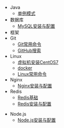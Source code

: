 - Java
  - [单例模式](article/Java/单例模式.md)
- 数据库
  - [MySQL安装与配置](article/MySQL/MySQL安装与配置.md)
- 框架
- Git
  - [Git常用命令](article/git/Git常用命令.md)
  - [GitHub搜索](article/git/GitHub搜索.md)
- Linux
  - [虚拟机安装CentOS7](article/Linux/虚拟机安装CentOS7.md)
  - [docker](article/Linux/docker.md)
  - [Linux常用命令](article/Linux/Linux常用命令.md)
- Nginx
  - [Nginx安装与配置](article/Nginx/Nginx安装与配置.md)
- Redis
  - [Redis基础](article/Redis/Redis基础.md)
  - [Redis安装与配置](article/Redis/Redis安装与配置.md)

* Node.js
  * [Node.js安装与配置](article/Node.js/Node.js压缩版安装与配置.md)
